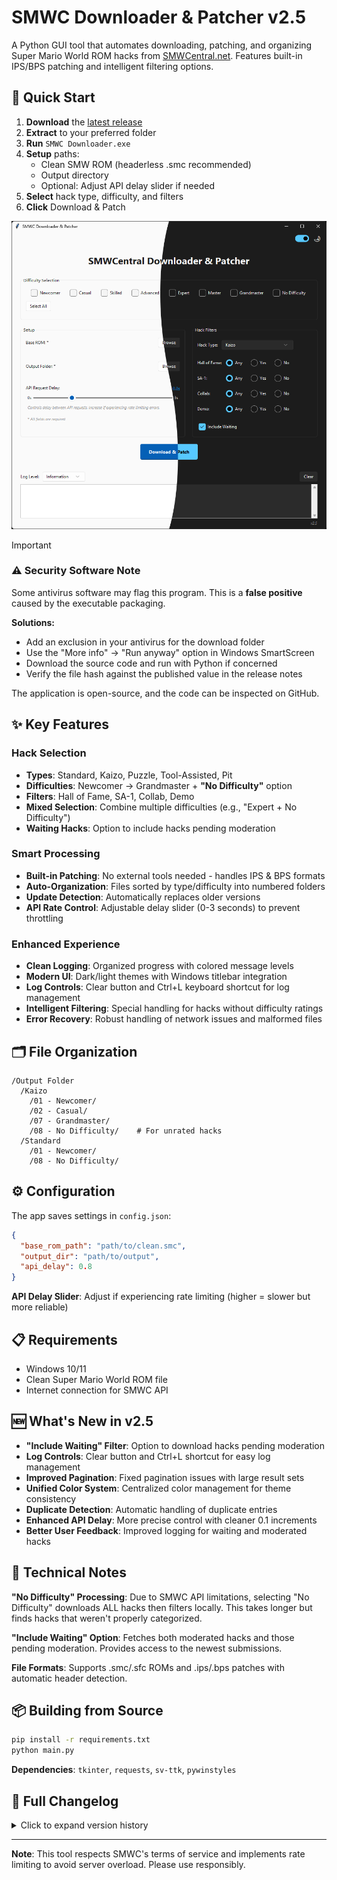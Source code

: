 # SMWC Downloader & Patcher v2.5

A Python GUI tool that automates downloading, patching, and organizing Super Mario World ROM hacks from [SMWCentral.net](https://www.smwcentral.net/). Features built-in IPS/BPS patching and intelligent filtering options.

## 🚀 Quick Start

1. **Download** the [latest release](https://github.com/iamtheratio/SMWCentral-Downloader-Patcher/releases/latest)
2. **Extract** to your preferred folder
3. **Run** `SMWC Downloader.exe`
4. **Setup** paths:
   - Clean SMW ROM (headerless .smc recommended)
   - Output directory
   - Optional: Adjust API delay slider if needed
5. **Select** hack type, difficulty, and filters
6. **Click** Download & Patch

![SMWC Downloader Interface](/images/screenshot_app_v2.5.png)

> [!IMPORTANT]
> ### ⚠️ Security Software Note
> Some antivirus software may flag this program. This is a **false positive** caused by the executable packaging.
> 
> **Solutions:**
> - Add an exclusion in your antivirus for the download folder
> - Use the "More info" → "Run anyway" option in Windows SmartScreen
> - Download the source code and run with Python if concerned
> - Verify the file hash against the published value in the release notes
>
> The application is open-source, and the code can be inspected on GitHub.

## ✨ Key Features

### Hack Selection
- **Types**: Standard, Kaizo, Puzzle, Tool-Assisted, Pit
- **Difficulties**: Newcomer → Grandmaster + **"No Difficulty"** option
- **Filters**: Hall of Fame, SA-1, Collab, Demo
- **Mixed Selection**: Combine multiple difficulties (e.g., "Expert + No Difficulty")
- **Waiting Hacks**: Option to include hacks pending moderation

### Smart Processing
- **Built-in Patching**: No external tools needed - handles IPS & BPS formats
- **Auto-Organization**: Files sorted by type/difficulty into numbered folders
- **Update Detection**: Automatically replaces older versions
- **API Rate Control**: Adjustable delay slider (0-3 seconds) to prevent throttling

### Enhanced Experience
- **Clean Logging**: Organized progress with colored message levels
- **Modern UI**: Dark/light themes with Windows titlebar integration
- **Log Controls**: Clear button and Ctrl+L keyboard shortcut for log management
- **Intelligent Filtering**: Special handling for hacks without difficulty ratings
- **Error Recovery**: Robust handling of network issues and malformed files

## 🗂️ File Organization

```
/Output Folder
  /Kaizo
    /01 - Newcomer/
    /02 - Casual/
    /07 - Grandmaster/
    /08 - No Difficulty/    # For unrated hacks
  /Standard
    /01 - Newcomer/
    /08 - No Difficulty/
```

## ⚙️ Configuration

The app saves settings in `config.json`:
```json
{
  "base_rom_path": "path/to/clean.smc",
  "output_dir": "path/to/output",
  "api_delay": 0.8
}
```

**API Delay Slider**: Adjust if experiencing rate limiting (higher = slower but more reliable)

## 📋 Requirements

- Windows 10/11
- Clean Super Mario World ROM file
- Internet connection for SMWC API

## 🆕 What's New in v2.5

- **"Include Waiting" Filter**: Option to download hacks pending moderation
- **Log Controls**: Clear button and Ctrl+L shortcut for easy log management
- **Improved Pagination**: Fixed pagination issues with large result sets
- **Unified Color System**: Centralized color management for theme consistency
- **Duplicate Detection**: Automatic handling of duplicate entries
- **Enhanced API Delay**: More precise control with cleaner 0.1 increments
- **Better User Feedback**: Improved logging for waiting and moderated hacks

## 🔧 Technical Notes

**"No Difficulty" Processing**: Due to SMWC API limitations, selecting "No Difficulty" downloads ALL hacks then filters locally. This takes longer but finds hacks that weren't properly categorized.

**"Include Waiting" Option**: Fetches both moderated hacks and those pending moderation. Provides access to the newest submissions.

**File Formats**: Supports .smc/.sfc ROMs and .ips/.bps patches with automatic header detection.

## 📦 Building from Source

```bash
pip install -r requirements.txt
python main.py
```

**Dependencies**: `tkinter`, `requests`, `sv-ttk`, `pywinstyles`

## 📄 Full Changelog

<details>
<summary>Click to expand version history</summary>

### v2.5.0 - Waiting Hacks & UI Improvements
- Added "Include Waiting" option for pending hacks
- Log clearing functionality (button + Ctrl+L)
- Fixed pagination for large result sets
- Centralized color management system
- Automatic duplicate hack detection
- Improved API delay slider precision (0.1 increments)
- Enhanced logging for waiting vs. moderated hacks

### v2.4.0 - "No Difficulty" & API Controls
- Added "No Difficulty" filtering option
- User-configurable API delay slider
- Mixed difficulty selection support
- Enhanced logging with orange warnings
- Improved folder organization for unrated hacks

### v2.3.0 - API Rate Limiting
- Centralized SMWC API proxy
- Dynamic delay calculation
- Improved error handling for large batches

### v2.2.0 - Modern UI & Theming
- Sun Valley dark/light theme system
- Windows titlebar theming
- Built-in IPS/BPS patch support
- Error-only log level
- Modular architecture redesign

### v2.1.0 - Flexible Filtering
- Optional difficulty selection
- Fixed Tool-Assisted hack API keys
- Improved folder naming consistency

### v2.0.0 - Built-in Patching
- Removed Flips dependency
- Unified IPS/BPS patch handler
- Automatic header detection
- Enhanced error recovery
</details>

---

**Note**: This tool respects SMWC's terms of service and implements rate limiting to avoid server overload. Please use responsibly.
